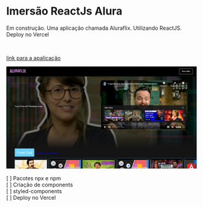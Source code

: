# Imersão ReactJs Alura 

<p>
  Em construção. Uma aplicação chamada Aluraflix. Utilizando ReactJS. Deploy no Vercel
</p><br>

[link para a apalicação](https://aluraflix-liard.vercel.app/)

<img src=".src/../src/assets/img/template.jpg" alt="template">

[ ] Pacotes npx e npm <br>
[ ] Criação de components <br>
[ ] styled-components <br>
[ ] Deploy no Vercel <br>
